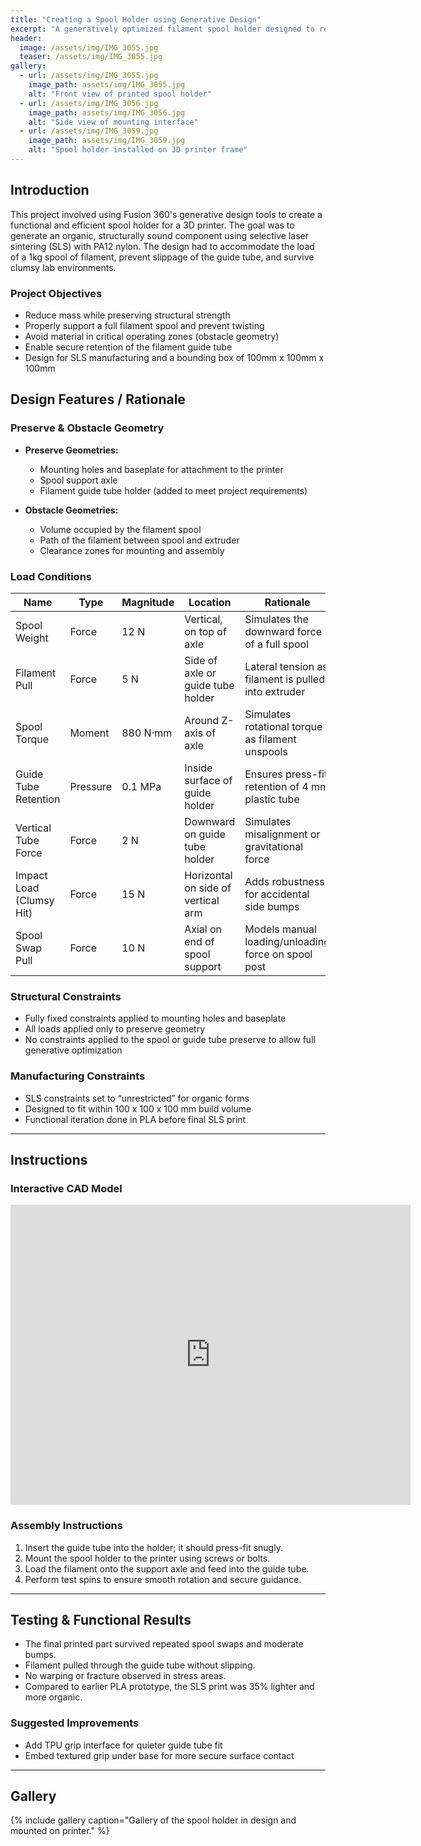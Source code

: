 ```yaml
---
title: "Creating a Spool Holder using Generative Design"
excerpt: "A generatively optimized filament spool holder designed to reduce material use while maintaining strength, featuring multiple preserve/obstacle geometries and realistic mechanical load cases."
header:
  image: /assets/img/IMG_3055.jpg
  teaser: /assets/img/IMG_3055.jpg
gallery:
  - url: /assets/img/IMG_3055.jpg
    image_path: assets/img/IMG_3055.jpg
    alt: "Front view of printed spool holder"
  - url: /assets/img/IMG_3056.jpg
    image_path: assets/img/IMG_3056.jpg
    alt: "Side view of mounting interface"
  - url: /assets/img/IMG_3059.jpg
    image_path: assets/img/IMG_3059.jpg
    alt: "Spool holder installed on 3D printer frame"
---
```


## Introduction

This project involved using Fusion 360's generative design tools to create a functional and efficient spool holder for a 3D printer. The goal was to generate an organic, structurally sound component using selective laser sintering (SLS) with PA12 nylon. The design had to accommodate the load of a 1kg spool of filament, prevent slippage of the guide tube, and survive clumsy lab environments.

### Project Objectives
- Reduce mass while preserving structural strength
- Properly support a full filament spool and prevent twisting
- Avoid material in critical operating zones (obstacle geometry)
- Enable secure retention of the filament guide tube
- Design for SLS manufacturing and a bounding box of 100mm x 100mm x 100mm

## Design Features / Rationale

### Preserve & Obstacle Geometry

- **Preserve Geometries:**
  - Mounting holes and baseplate for attachment to the printer
  - Spool support axle
  - Filament guide tube holder (added to meet project requirements)

- **Obstacle Geometries:**
  - Volume occupied by the filament spool
  - Path of the filament between spool and extruder
  - Clearance zones for mounting and assembly

### Load Conditions

| Name                      | Type       | Magnitude       | Location                          | Rationale                                                   |
|---------------------------|------------|------------------|-----------------------------------|-------------------------------------------------------------|
| Spool Weight             | Force      | 12 N            | Vertical, on top of axle          | Simulates the downward force of a full spool                |
| Filament Pull            | Force      | 5 N             | Side of axle or guide tube holder| Lateral tension as filament is pulled into extruder         |
| Spool Torque             | Moment     | 880 N·mm        | Around Z-axis of axle             | Simulates rotational torque as filament unspools            |
| Guide Tube Retention     | Pressure   | 0.1 MPa         | Inside surface of guide holder    | Ensures press-fit retention of 4 mm plastic tube            |
| Vertical Tube Force      | Force      | 2 N             | Downward on guide tube holder     | Simulates misalignment or gravitational force               |
| Impact Load (Clumsy Hit) | Force      | 15 N            | Horizontal on side of vertical arm| Adds robustness for accidental side bumps                   |
| Spool Swap Pull          | Force      | 10 N            | Axial on end of spool support     | Models manual loading/unloading force on spool post         |

### Structural Constraints

- Fully fixed constraints applied to mounting holes and baseplate
- All loads applied only to preserve geometry
- No constraints applied to the spool or guide tube preserve to allow full generative optimization

### Manufacturing Constraints

- SLS constraints set to “unrestricted” for organic forms
- Designed to fit within 100 x 100 x 100 mm build volume
- Functional iteration done in PLA before final SLS print

---

## Instructions

### Interactive CAD Model
<iframe src="https://vanderbilt643.autodesk360.com/shares/public/SH286ddQT78850c0d8a494c339b681f3f63d?mode=embed" width="640" height="480" allowfullscreen="true" webkitallowfullscreen="true" mozallowfullscreen="true"  frameborder="0"></iframe>

### Assembly Instructions
1. Insert the guide tube into the holder; it should press-fit snugly.
2. Mount the spool holder to the printer using screws or bolts.
3. Load the filament onto the support axle and feed into the guide tube.
4. Perform test spins to ensure smooth rotation and secure guidance.

---

## Testing & Functional Results

- The final printed part survived repeated spool swaps and moderate bumps.
- Filament pulled through the guide tube without slipping.
- No warping or fracture observed in stress areas.
- Compared to earlier PLA prototype, the SLS print was 35% lighter and more organic.

### Suggested Improvements
- Add TPU grip interface for quieter guide tube fit
- Embed textured grip under base for more secure surface contact

---

## Gallery

{% include gallery caption="Gallery of the spool holder in design and mounted on printer." %}
